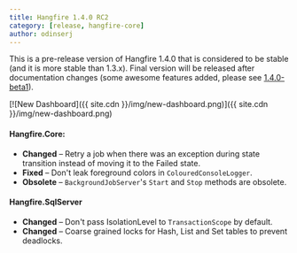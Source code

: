 ```yaml
---
title: Hangfire 1.4.0 RC2
category: [release, hangfire-core]
author: odinserj
---
```


This is a pre-release version of Hangfire 1.4.0 that is considered to be stable (and it is more stable than 1.3.x). Final version will be released after documentation changes (some awesome features added, please see [1.4.0-beta1](http://hangfire.io/blog/2015/04/06/hangfire-1.4.0-beta1.html)).

[![New Dashboard]({{ site.cdn }}/img/new-dashboard.png)]({{ site.cdn }}/img/new-dashboard.png)

#### Hangfire.Core:
* **Changed** – Retry a job when there was an exception during state transition instead of moving it to the Failed state.
* **Fixed** – Don't leak foreground colors in `ColouredConsoleLogger`.
* **Obsolete** – `BackgroundJobServer`'s `Start` and `Stop` methods are obsolete.

#### Hangfire.SqlServer
* **Changed** – Don't pass IsolationLevel to `TransactionScope` by default.
* **Changed** – Coarse grained locks for Hash, List and Set tables to prevent deadlocks.
